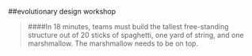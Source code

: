 <!-- .slide: data-background="resources/footer.svg" data-background-size="contain" data-background-position="bottom"  -->

##evolutionary design workshop

> ####In 18 minutes, teams must build the tallest free-standing structure out of 20 sticks of spaghetti, one yard of string, and one marshmallow.  The marshmallow needs to be on top.

<br/>
<br/>
<br/>
<br/>
<br/>

<aside class="notes">
  <p>
  </p>
  <p>
  </p>
</aside>
